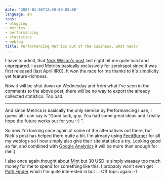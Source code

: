 ```yaml
---
date: '2007-01-06T12:00:00-00:00'
language: en
tags:
- blogging
- metrics
- performancing
- statistics
- weblog
title: Performancing Metrics out of the business, what next?
---
```



I have to admit, that [Nick Wilson's post](http://performancing.com/node/5583) last night hit me quite hard and unprepared. I used Metrics basically exclusively for zerokspot since it was first released  (last April IIRC). It won the race for me thanks to it's simplicity yet feature-richness. 

Now it will be shut down on Wednesday and from what I've seen in the comments to the above post, there will be no way to export the already collected statistics. Too bad. 


-------------------------------


And since Metrics is basically the only service by Performancing I use, I guess all I can say is "Good luck, guy. You had some great ideas and I really hope the future works out for you :-) ".

So now I'm looking once again at some of the alternatives out there, but Nick's post has helped there quite a bit. I'm already using [FeedBurner](http://www.feedburner.com) for all my weblogs so I now simply also give their site statistics a try. Looking good so far, and combined with [Google Analytics](http://analytics.google.com) it will be more than enough for me :) 

I also once again thought about [Mint](http://haveamint.com) but 30 USD is simply waaaay too much money for me to spend for something like this. I probably won't even get [Path Finder](http://cocoatech.com/pf4/) which I'm quite interested in but ... Off topic again :-) 